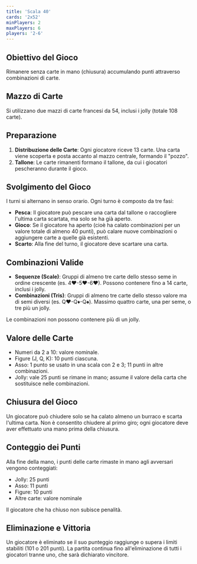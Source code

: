 ```yaml
---
title: 'Scala 40'
cards: '2x52'
minPlayers: 2
maxPlayers: 6
players: '2-6'
---
```


## Obiettivo del Gioco

Rimanere senza carte in mano (chiusura) accumulando punti attraverso combinazioni di carte.

## Mazzo di Carte

Si utilizzano due mazzi di carte francesi da 54, inclusi i jolly (totale 108 carte).

## Preparazione

1. __Distribuzione delle Carte__: Ogni giocatore riceve 13 carte. Una carta viene scoperta e posta accanto al mazzo centrale, formando il "pozzo".
2. __Tallone__: Le carte rimanenti formano il tallone, da cui i giocatori pescheranno durante il gioco.

## Svolgimento del Gioco

I turni si alternano in senso orario.
Ogni turno è composto da tre fasi:
- __Pesca__: Il giocatore può pescare una carta dal tallone o raccogliere l'ultima carta scartata, ma solo se ha già aperto.
- __Gioco__: Se il giocatore ha aperto (cioè ha calato combinazioni per un valore totale di almeno 40 punti), può calare nuove combinazioni o aggiungere carte a quelle già esistenti.
- __Scarto__: Alla fine del turno, il giocatore deve scartare una carta.

## Combinazioni Valide

- __Sequenze (Scale)__: Gruppi di almeno tre carte dello stesso seme in ordine crescente (es. 4♥-5♥-6♥). Possono contenere fino a 14 carte, inclusi i jolly.
- __Combinazioni (Tris)__: Gruppi di almeno tre carte dello stesso valore ma di semi diversi (es. Q♥-Q♦-Q♠). Massimo quattro carte, una per seme, o tre più un jolly.

Le combinazioni non possono contenere più di un jolly.

## Valore delle Carte

- Numeri da 2 a 10: valore nominale.
- Figure (J, Q, K): 10 punti ciascuna.
- Asso: 1 punto se usato in una scala con 2 e 3; 11 punti in altre combinazioni.
- Jolly: vale 25 punti se rimane in mano; assume il valore della carta che sostituisce nelle combinazioni.

## Chiusura del Gioco

Un giocatore può chiudere solo se ha calato almeno un burraco e scarta l'ultima carta.
Non è consentito chiudere al primo giro; ogni giocatore deve aver effettuato una mano prima della chiusura.

## Conteggio dei Punti

Alla fine della mano, i punti delle carte rimaste in mano agli avversari vengono conteggiati:
- Jolly: 25 punti
- Asso: 11 punti
- Figure: 10 punti
- Altre carte: valore nominale

Il giocatore che ha chiuso non subisce penalità.

## Eliminazione e Vittoria

Un giocatore è eliminato se il suo punteggio raggiunge o supera i limiti stabiliti (101 o 201 punti).
La partita continua fino all'eliminazione di tutti i giocatori tranne uno, che sarà dichiarato vincitore.

